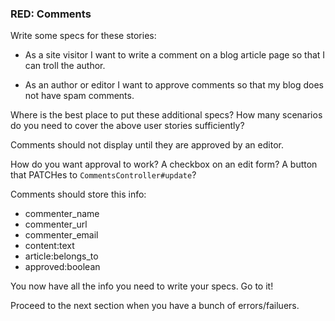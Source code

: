 ### RED: Comments

Write some specs for these stories:

- As a site visitor I want to write a comment on a blog article page so that I can troll the author.

- As an author or editor I want to approve comments so that my blog does not have spam comments.

Where is the best place to put these additional specs? How many scenarios do you need to cover the above user stories sufficiently?

Comments should not display until they are approved by an editor.

How do you want approval to work? A checkbox on an edit form? A button that PATCHes to `CommentsController#update`?

Comments should store this info:

- commenter_name
- commenter_url
- commenter_email
- content:text
- article:belongs_to
- approved:boolean

You now have all the info you need to write your specs. Go to it! 

Proceed to the next section when you have a bunch of errors/failuers.

